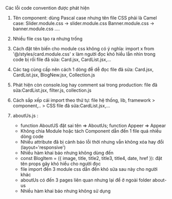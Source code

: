 Các lỗi code convention được phát hiện 
1) Tên component: dùng Pascal case nhưng tên file CSS phải là Camel case: 
    Slider.module.css -> slider.module.css
    Banner.module.css -> banner.module.css
    ....

2) Nhiều file css tạo ra nhưng trống

3) Cách đặt tên biến cho module css không có ý nghĩa: import x from '@/styles/card.module.css' x làm người đọc khó hiểu lẫn nhìn trong code bị rối
    file đã sửa: Card.jsx, CardList.jsx,...

4) Các tag cùng cấp nên cách 1 dòng đễ dễ đọc
    file đã sửa: Card.jsx, CardList.jsx, BlogNew.jsx, Collection.js

5) Phát hiện còn console.log hay comment sai trong production: 
    file đã sửa:CardList.jsx, filter.js, collection.js

6) Cách sắp xếp cái import theo thứ tự: file hệ thống, lib, framework > component,.. > CSS
    file đã sửa:CardList.jsx,...

7) aboutUs.js : 
    + function AboutUS đặt sai tên => AboutUs; function Appeer => Appear
    + Không chia Module hoặc tách Component dẫn đến 1 file quá nhiều dòng code 
    + Nhiều attribute đã bị cảnh báo lỗi thời nhưng vẫn không xóa hay đổi (layout='responsive')
    + Nhiều hàm khai báo nhưng không dùng đến
    + const BlogItem = ({ image, title, title2, title3, title4, date, href }): đặt tên props gây khó hiểu cho người đọc 
    + file import đến 3 module css dẫn đến khó sửa sau này cho người khác
    + aboutUs có đến 3 pages liên quan nhưng lại để ở ngoài folder about-us
    + Nhiều hàm khai báo nhưng không sử dụng